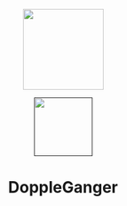 <p align="center">
	<img src="https://i.imgur.com/Rti3KK5.png" height="145px" width="145px" />
</p>

<p align = "center"><a href = ""><img src= "https://forum.reroll.in/uploads/default/original/1X/14cb1b4f9a5907dd89f6fe52595575df885dad93.png" width="105px"></a></p>
<p align = "center"><h1 align = "center">DoppleGanger</h1></p>
